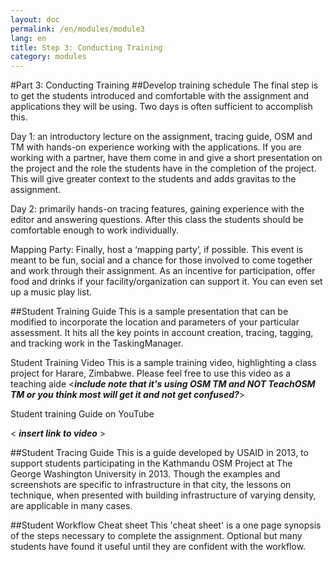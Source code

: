 ```yaml
---
layout: doc
permalink: /en/modules/module3
lang: en
title: Step 3: Conducting Training
category: modules
---
```

#Part 3: Conducting Training
##Develop training schedule
The final step is to get the students introduced and comfortable with the assignment and applications they will be using.  Two days is often sufficient to accomplish this.  

Day 1: an introductory lecture on the assignment, tracing guide, OSM and TM with hands-on experience working with the applications.  If you are working with a partner, have them come in and give a short presentation on the project and the role the students have in the completion of the project.  This will give greater context to the students and adds gravitas to the assignment.  

Day 2: primarily hands-on tracing features, gaining experience with the editor and answering questions.  After this class the students should be comfortable enough to work individually.

Mapping Party: Finally, host a ‘mapping party’, if possible.  This event is meant to be fun, social and a chance for those involved to come together and work through their assignment.  As an incentive for participation, offer food and drinks if your facility/organization can support it. You can even set up a music play list.

##Student Training Guide
This is a sample presentation that can be modified to incorporate the location and parameters of your particular assessment. It hits all the key points in account creation, tracing, tagging, and tracking work in the TaskingManager.

Student Training Video
This is a sample training video, highlighting a class project for Harare, Zimbabwe. Please feel free to use this video as a teaching aide <***include note that it's using OSM TM and NOT TeachOSM TM or you think most will get it and not get confused?***>

Student training Guide on YouTube

< ***insert link to video*** >

##Student Tracing Guide
This is a guide developed by USAID in 2013, to support students participating in the Kathmandu OSM Project at The George Washington University in 2013. Though the examples and screenshots are specific to infrastructure in that city, the lessons on technique, when presented with building infrastructure of varying density, are applicable in many cases.
<Student tracing Guide>

##Student Workflow Cheat sheet
This 'cheat sheet' is a one page synopsis of the steps necessary to complete the assignment.  Optional but many students have found it useful until they are confident with the workflow.  
<This is a sample>
